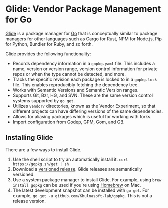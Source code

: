 # Glide: Vendor Package Management for Go

[Glide](https://gopkg.sh) is a package manager for [Go](https://golang.org) that is conceptually similar to package managers for other languages such as Cargo for Rust, NPM for Node.js, Pip for Python, Bundler for Ruby, and so forth.

Glide provides the following functionality:

* Records dependency information in a `gopkg.yaml` file. This includes a name, version or version range, version control information for private repos or when the type cannot be detected, and more.
* Tracks the specific revision each package is locked to in a `gopkg.lock` file. This enables reproducibly fetching the dependency tree.
* Works with Semantic Versions and Semantic Version ranges.
* Supports Git, Bzr, HG, and SVN. These are the same version control systems supported by `go get`.
* Utilizes `vendor/` directories, known as the Vendor Experiment, so that different projects can have differing versions of the same dependencies.
* Allows for aliasing packages which is useful for working with forks.
* Import configuration from Godep, GPM, Gom, and GB.

## Installing Glide

There are a few ways to install Glide.

1. Use the shell script to try an automatically install it. `curl https://gopkg.sh/get | sh`
2. Download a [versioned release](https://github.com/Khulnasoft-lab/gopkg/releases). Glide releases are semantically versioned.
3. Use a system package manager to install Glide. For example, using `brew install gopkg` can be used if you're using [Homebrew](http://brew.sh) on Mac.
4. The latest development snapshot can be installed with `go get`. For example, `go get -u github.com/Khulnasoft-lab/gopkg`. This is not a release version.
